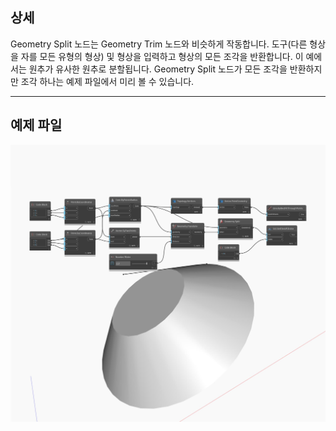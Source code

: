 ## 상세
Geometry Split 노드는 Geometry Trim 노드와 비슷하게 작동합니다. 도구(다른 형상을 자를 모든 유형의 형상) 및 형상을 입력하고 형상의 모든 조각을 반환합니다. 이 예에서는 원추가 유사한 원추로 분할됩니다. Geometry Split 노드가 모든 조각을 반환하지만 조각 하나는 예제 파일에서 미리 볼 수 있습니다.
___
## 예제 파일

![Split](./Autodesk.DesignScript.Geometry.Geometry.Split_img.jpg)

